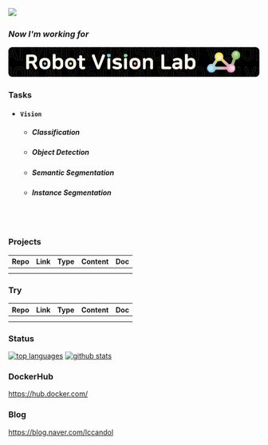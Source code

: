 <a href="https://hits.seeyoufarm.com"><img src="https://hits.seeyoufarm.com/api/count/incr/badge.svg?url=https%3A%2F%2Fgithub.com%2Fhololee&count_bg=%2379C83D&title_bg=%23555555&icon=&icon_color=%23E7E7E7&title=hits&edge_flat=false"/></a>   

### _Now I'm working for_  
![image](https://github.com/hololee/hololee/blob/main/%EC%9E%90%EC%82%B0%203_final.png?raw=true)  

### Tasks
- #### ```Vision```   
  - ##### *Classification*
  - ##### *Object Detection*
  - ##### *Semantic Segmentation*
  - ##### *Instance Segmentation*

<br/><br/> 

### Projects

|Repo|Link|Type|Content|Doc|
|---|---|---|---|---|
|   |   |   |   |     | 
|   |   |   |   |    | 


### Try
|Repo|Link|Type|Content|Doc|
|---|---|---|---|---|
|   |   |   |   |     | 
|   |   |   |   |    | 


### Status
[![top languages](https://github-readme-stats.vercel.app/api/top-langs/?username=hololee&theme=blue-white)](https://github.com/anuraghazra/github-readme-stats)
[![github stats](https://github-readme-stats.vercel.app/api?username=hololee&theme=blue-white)](https://github.com/anuraghazra/github-readme-stats)


### DockerHub  
https://hub.docker.com/  


### Blog  
https://blog.naver.com/lccandol  
